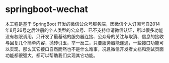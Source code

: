 # springboot-wechat
本工程是基于 SpringBoot 开发的微信公众号服务端，因微信个人订阅号自2014年8月26号之后注册的个人类型的公众号、已不支持申请微信认证，所以很多功能没有权限调用，只开发了最基础的服务器连接、公众号的关注与取消、信息的接收与回复几个简单内容，抛砖引玉，举一反三，只要服务器能连通，一些接口功能可以实现，那么其它接口自然而然也不是什么难事，况且微信开发者文档和测试页面功能都很强大，都可以帮助我们实现其它功能。
